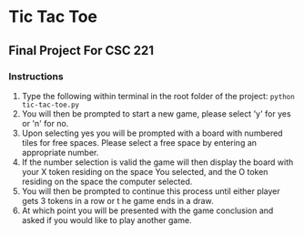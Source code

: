 # Tic Tac Toe
## Final Project For CSC 221
### Instructions
1. Type the following within terminal in the root folder of the project:
`python tic-tac-toe.py`
2. You will then be prompted to start a new game, please select 'y' for yes or 'n' for no.
3. Upon selecting yes you will be prompted with a board with numbered tiles for free spaces.
  Please select a free space by entering an appropriate number.
4. If the number selection is valid the game will then display the board with your X token residing on the space
  You selected, and the O token residing on the space the computer selected.
5. You will then be prompted to continue this process until either player gets 3 tokens in a row or t he game
  ends in a draw.
6. At which point you will be presented with the game conclusion and asked if you would like to play another game.